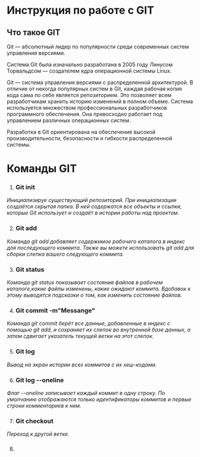 # Инструкция по работе с GIT

## Что такое GIT
Git — абсолютный лидер по популярности среди современных систем управления версиями. 

Система Git была изначально разработана в 2005 году Линусом Торвальдсом — создателем ядра операционной системы Linux. 

Git — система управления версиями с распределенной архитектурой. В отличие от некогда популярных систем в Git, каждая рабочая копия кода сама по себе является репозиторием. Это позволяет всем разработчикам хранить историю изменений в полном объеме.
Система используется множеством профессиональных разработчиков программного обеспечения. Она превосходно работает под управлением различных операционных систем. 

Разработка в Git ориентирована на обеспечение высокой производительности, безопасности и гибкости распределенной системы.

# Команды GIT

1. ### Git init
*Инициализируе существующий репозиторий. При инициализации создаётся скрытая папка. В ней содержатся все объекты и ссылки, которые Git использует и создаёт в истории работы над проектом.*

2. ### Git add
*Команда git add добавляет содержимое рабочего каталога в индекс для последующего коммита. Также вы можете использовать git add для сборки слепка вашего следующего коммита.*

3. ### Git status
*Команда git status показывает состояния файлов в рабочем каталоге,какие файлы изменены, какие ожидают коммита. Вдобавок к этому выводятся подсказки о том, как изменить состояние файлов.*

4. ### Git commit -m"Messange"
*Команда git commit берёт все данные, добавленные в индекс с помощью git add, и сохраняет их слепок во внутренней базе данных, а затем сдвигает указатель текущей ветки на этот слепок.*

5. ### Git log 
*Вывод на экран истории всех коммитов с их хеш-кодами.*

6. ### Git log --oneline
*Флаг --oneline записывает каждый коммит в одну строку. По умолчанию отображаются только идентификаторы коммитов и первые строки комментариев к ним.* 

7. ### Git checkout
*Переход к другой ветке.*

8. ### 